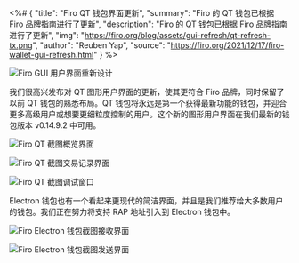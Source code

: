 <%# {
  "title": "Firo QT 钱包界面更新",
  "summary": "Firo 的 QT 钱包已根据 Firo 品牌指南进行了更新",
  "description": "Firo 的 QT 钱包已根据 Firo 品牌指南进行了更新",
  "img": "https://firo.org/blog/assets/gui-refresh/qt-refresh-tx.png",
  "author": "Reuben Yap",
  "source": "https://firo.org/2021/12/17/firo-wallet-gui-refresh.html"
} %>

![Firo GUI 用户界面重新设计](https://firo.org/blog/assets/gui-refresh/day-2-firo-gui-ui-redesign.png)

我们很高兴发布对 QT 图形用户界面的更新，使其更符合 Firo 品牌，同时保留了以前 QT 钱包的熟悉布局。QT 钱包将永远是第一个获得最新功能的钱包，并迎合更多高级用户或想要更细粒度控制的用户。这个新的图形用户界面在我们最新的钱包版本 v0.14.9.2 中可用。

![Firo QT 截图概览界面](https://firo.org/blog/assets/gui-refresh/qt-refresh-main.png)

![Firo QT 截图交易记录界面](https://firo.org/blog/assets/gui-refresh/qt-refresh-tx.png)

![Firo QT 截图调试窗口](https://firo.org/blog/assets/gui-refresh/qt-refresh-debug.png)

Electron 钱包也有一个看起来更现代的简洁界面，并且是我们推荐给大多数用户的钱包。我们正在努力将支持 RAP 地址引入到 Electron 钱包中。

![Firo Electron 钱包截图接收界面](https://firo.org/blog/assets/electronpreview1.png)

![Firo Electron 钱包截图发送界面](https://firo.org/blog/assets/electronpreview2.png)
